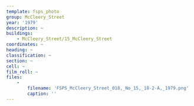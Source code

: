 ```yaml
---
template: fsps_photo
group: McCleery_Street
year: '1979'
description: ~
buildings:
    - McCleery_Street/15_McCleery_Street
coordinates: ~
heading: ~
classification: ~
section: ~
cell: ~
film_roll: ~
files:
    -
        filename: 'FSPS_McCleery_Street_018,_No_15,_18-2-A,_1979.png'
        caption: ''
---
```

